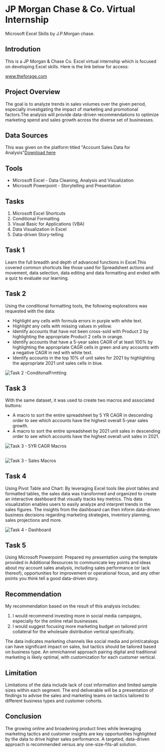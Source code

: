 # JP Morgan Chase & Co.  Virtual Internship 
Microsoft Excel Skills by J.P.Morgan chase.

## Introdution

This is a JP Morgan & Chase Co. Excel virtual internship which is focused on developing Excel skills.
Here is the link below for access:

www.theforage.com

## Project Overview
The goal is to analyze trends in sales volumes over the given period, especially investigating the impact of marketing and promotional factors.The analysis will provide data-driven recommendations to optimize marketing spend and sales growth across the diverse set of businesses.

## Data Sources

This was given on the platform titled "Account Sales Data for Analysis"[Download here](https://github.com/hanifasalihu/J.P.-Morgan-Chase-Project/blob/main/Account%20Sales%20Data%20for%20Analysis(1).xlsx)

## Tools
- Microsoft Excel - Data Cleaning, Analysis and Visualization
- Microsoft Powerpoint - Storytelling and Presentation


## Tasks
1.  Microsoft Excel Shortcuts
2.  Conditional Formatting
3.  Visual Basic for Applications (VBA)
4.  Data Visualization in Excel
5.  Data-driven Story-telling

## Task 1
Learn the full breadth and depth of advanced functions in Excel.This covered common shortcuts like those used for Spreadsheet actions and movement, data selection, data editing and data formatting
and ended with a quiz to evaluate our learning.


## Task 2
Using the conditional formatting tools, the following explorations was requested with the data:

  - Highlight any cells with formula errors in purple with white text.
  - Highlight any cells with missing values in yellow.
  - Identify accounts that have not been cross-sold with Product 2 by highlighting the appropriate Product 2 cells in orange.
  - Identify accounts that have a 5-year sales CAGR of at least 100% by highlighting the appropriate CAGR cells in green and any accounts with a negative CAGR in red with white text.
  - Identify accounts in the top 10% of unit sales for 2021 by highlighting the appropriate 2021 unit sales cells in blue.


![Task 2 -ConditonalFrmtting](https://github.com/hanifasalihu/J.P.-Morgan-Chase-Project/assets/157046638/4837ebaf-706c-4a36-aab6-861e1405e315)


## Task 3
With the same dataset, it  was used to create two macros and associated buttons:
  - A macro to sort the entire spreadsheet by 5 YR CAGR in descending order to see which accounts have the highest overall 5-year sales growth.
  - A macro to sort the entire spreadsheet by 2021 unit sales in descending order to see which accounts have the highest overall unit sales in 2021.



![Task 3 - 5YR CAGR Macros](https://github.com/hanifasalihu/J.P.-Morgan-Chase-Project/assets/157046638/cd37cdd3-9b39-4276-a23c-f82a561edd6f)


##


![Task 3 - Sales Macros](https://github.com/hanifasalihu/J.P.-Morgan-Chase-Project/assets/157046638/ce53dd72-6e21-43a6-af11-8e2d3ad929b3)



## Task 4
Using Pivot Table and Chart:
By leveraging Excel tools like pivot tables and formatted tables, the sales data was transformed and organized to create an interactive dashboard that visually tracks key metrics. 
This data visualization enables users to easily analyze and interpret trends in the sales figures. The insights from the dashboard can then inform data-driven business decisions regarding marketing strategies, inventory planning, sales projections and more.


![Task 4 - Dashboard](https://github.com/hanifasalihu/J.P.-Morgan-Chase-Project/assets/157046638/c08da3a0-fa78-4b70-bf79-242c3a6b49b7)


## Task 5
Using Microsoft Powerpoint:
    Prepared my presentation using the template provided in Additional Resources to communicate key points and ideas about my account sales analysis, including sales performance (or lack thereof), opportunities for improvement or operational focus, and any other points you think tell a good data-driven story.
    
## Recommendation
 My recommendation based on the result of this analysis includes:
1. I would recommend investing more in social media campaigns, especially for the online retail businesses.
2. I would suggest focusing more marketing budget on tailored print collateral for the wholesale distribution vertical specifically.

The data indicates marketing channels like social media and print/catalogs can have significant impact on sales, but tactics should be tailored based on business type. An omnichannel approach pairing digital and traditional marketing is likely optimal, with customization for each customer vertical.
    
## Limitation
Limitations of the data include lack of cost information and limited sample sizes within each segment. The end deliverable will be a presentation of findings to advise the sales and marketing teams on tactics tailored to different business types and customer cohorts.

## Conclusion
The growing online and broadening product lines while leveraging marketing tactics and customer insights are key opportunities highlighted by the data to drive higher sales performance. A targeted, data-driven approach is recommended versus any one-size-fits-all solution.


